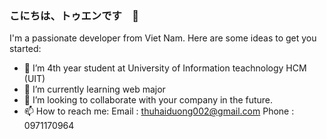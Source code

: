 ### こにちは、トゥエンです　👋

I'm a passionate developer from Viet Nam. 
Here are some ideas to get you started:

- 🔭 I’m 4th year student at University of Information teachnology HCM (UIT)
- 🌱 I’m currently learning web major
- 👯 I’m looking to collaborate with your company in the future.
- 📫 How to reach me:
    Email : thuhaiduong002@gmail.com
    Phone : 0971170964
